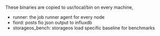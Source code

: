 These binaries are copied to usr/local/bin on every machine,

- runner: the job runner agent for every node
- fiord: posts fio json output to influxdb
- storageos_bench: storageos load specific baseline for benchmarks
